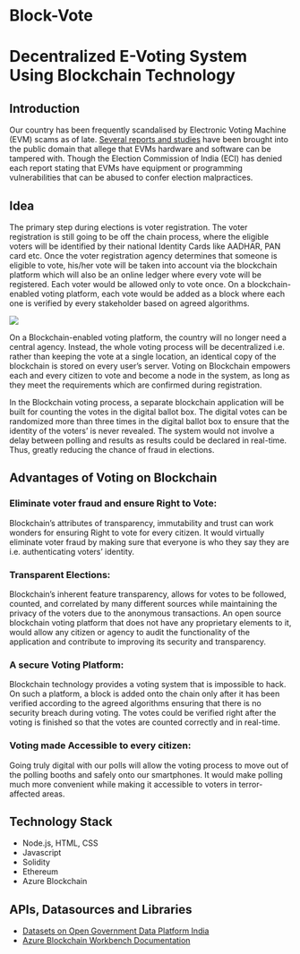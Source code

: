 # Block-Vote


#  Decentralized E-Voting System Using Blockchain Technology


## **Introduction**


Our country has been frequently scandalised by Electronic Voting Machine (EVM) scams as of late. [Several reports and studies](https://indiaevm.org/evm_tr2010-jul29.pdf?source=post_page) have been brought into the public domain that allege that EVMs hardware and software can be tampered with. Though the Election Commission of India (ECI) has denied each report stating that EVMs have equipment or programming vulnerabilities that can be abused to confer election malpractices.

## **Idea**

The primary step during elections is voter registration. The voter registration is still going to be off the chain process, where the eligible voters will be identified by their national Identity Cards like AADHAR, PAN card etc. Once the voter registration agency determines that someone is eligible to vote, his/her vote will be taken into account via the blockchain platform which will also be an online ledger where every vote will be registered. Each voter would be allowed only to vote once. On a blockchain-enabled voting platform, each vote would be added as a block where each one is verified by every stakeholder based on agreed algorithms.


![](https://res.cloudinary.com/practicaldev/image/fetch/s--a9s-VZ7n--/c_limit%2Cf_auto%2Cfl_progressive%2Cq_auto%2Cw_880/https://thepracticaldev.s3.amazonaws.com/i/qp8u0e1mo5dd7x1jhiot.png)

On a Blockchain-enabled voting platform, the country will no longer need a central agency. Instead, the whole voting process will be decentralized i.e. rather than keeping the vote at a single location, an identical copy of the blockchain is stored on every user’s server. Voting on Blockchain empowers each and every citizen to vote and become a node in the system, as long as they meet the requirements which are confirmed during registration.

In the Blockchain voting process, a separate blockchain application will be built for counting the votes in the digital ballot box. The digital votes can be randomized more than three times in the digital ballot box to ensure that the identity of the voters’ is never revealed. The system would not involve a delay between polling and results as results could be declared in real-time. Thus, greatly reducing the chance of fraud in elections.

## **Advantages of Voting on Blockchain**

### Eliminate voter fraud and ensure Right to Vote:
Blockchain’s attributes of transparency, immutability and trust can work wonders for ensuring Right to vote for every citizen. It would virtually eliminate voter fraud by making sure that everyone is who they say they are i.e. authenticating voters’ identity.
### Transparent Elections:
Blockchain’s inherent feature transparency, allows for votes to be followed, counted, and correlated by many different sources while maintaining the privacy of the voters due to the anonymous transactions. An open source blockchain voting platform that does not have any proprietary elements to it, would allow any citizen or agency to audit the functionality of the application and contribute to improving its security and transparency.
### A secure Voting Platform:
Blockchain technology provides a voting system that is impossible to hack. On such a platform, a block is added onto the chain only after it has been verified according to the agreed algorithms ensuring that there is no security breach during voting. The votes could be verified right after the voting is finished so that the votes are counted correctly and in real-time.
### Voting made Accessible to every citizen:
Going truly digital with our polls will allow the voting process to move out of the polling booths and safely onto our smartphones. It would make polling much more convenient while making it accessible to voters in terror-affected areas.


## **Technology Stack**

* Node.js, HTML, CSS
* Javascript
* Solidity
* Ethereum
* Azure Blockchain

## **APIs, Datasources and Libraries**
* [Datasets on Open Government Data Platform India](https://data.gov.in/)
* [Azure Blockchain Workbench Documentation](https://docs.microsoft.com/en-us/azure/blockchain/workbench/)


